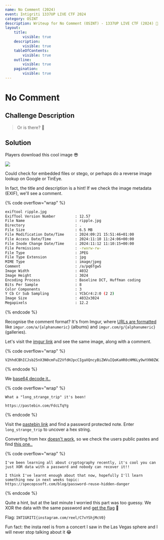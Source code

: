 ```yaml
---
name: No Comment (2024)
event: Intigriti 1337UP LIVE CTF 2024
category: OSINT
description: Writeup for No Comment (OSINT) - 1337UP LIVE CTF (2024) 💜
layout:
    title:
        visible: true
    description:
        visible: true
    tableOfContents:
        visible: true
    outline:
        visible: true
    pagination:
        visible: true
---
```


# No Comment

## Challenge Description

> Or is there? 🤔

## Solution

Players download this cool image 😎

![](./images/0.jpg)

Could check for embedded files or stego, or perhaps do a reverse image lookup on Google or TinEye.

In fact, the title and description is a hint! If we check the image metadata (EXIF), we'll see a comment.

{% code overflow="wrap" %}

```bash
exiftool ripple.jpg
ExifTool Version Number         : 12.57
File Name                       : ripple.jpg
Directory                       : .
File Size                       : 6.5 MB
File Modification Date/Time     : 2024:09:21 15:51:46+01:00
File Access Date/Time           : 2024:11:10 11:24:06+00:00
File Inode Change Date/Time     : 2024:11:12 11:10:15+00:00
File Permissions                : -rwxrw-rw-
File Type                       : JPEG
File Type Extension             : jpg
MIME Type                       : image/jpeg
Comment                         : /a/pq6TgwS
Image Width                     : 4032
Image Height                    : 3024
Encoding Process                : Baseline DCT, Huffman coding
Bits Per Sample                 : 8
Color Components                : 3
Y Cb Cr Sub Sampling            : YCbCr4:2:0 (2 2)
Image Size                      : 4032x3024
Megapixels                      : 12.2
```

{% endcode %}

Recognise the comment format? It's from Imgur, where [URLs are formatted](https://www.reddit.com/r/redditdev/comments/35bb7i/imgur_link_format) like `imgur.com/a/{alphanumeric}` (albums) and `imgur.com/g/{alphanumeric}` (galleries).

Let's visit the [imgur link](imgur.com/a/pq6TgwS) and see the same image, along with a comment.

{% code overflow="wrap" %}

```
V2hhdCBhICJsb25nX3N0cmFuZ2VfdHJpcCIgaXQncyBiZWVuIQoKaHR0cHM6Ly9wYXN0ZWJpbi5jb20vRmRjTFRxWWc=
```

{% endcode %}

We [base64 decode it..](<https://gchq.github.io/CyberChef/#recipe=From_Base64('A-Za-z0-9%2B/%3D',true,false)&input=VjJoaGRDQmhJQ0pzYjI1blgzTjBjbUZ1WjJWZmRISnBjQ0lnYVhRbmN5QmlaV1Z1SVFvS2FIUjBjSE02THk5d1lYTjBaV0pwYmk1amIyMHZSbVJqVEZSeFdXYz0>)

{% code overflow="wrap" %}

```
What a "long_strange_trip" it's been!

https://pastebin.com/FdcLTqYg
```

{% endcode %}

Visit the [pastebin link](https://pastebin.com/FdcLTqYg) and find a password protected note. Enter `long_strange_trip` to uncover a hex string.

Converting from hex [doesn't work](<https://gchq.github.io/CyberChef/#recipe=From_Hex('Auto')&input=MjUyMTNhMmUxODIxM2QyNjI4MTUwZTBiMmMwMDEzMGUwMjBkMDI0MDA0MzAxZTViMDAwNDBiMGI0YTFjNDMwYTMwMjMwNDA1MjMwNDA5NDMwOQ&oeol=VT>), so we check the users public pastes and find [this one..](https://pastebin.com/UavLs18i)

{% code overflow="wrap" %}

```
I've been learning all about cryptography recently, it's cool you can just XOR data with a password and nobody can recover it!!

I think I've learnt enough about that now, hopefully I'll learn something new in next weeks topic: https://specopssoft.com/blog/password-reuse-hidden-danger
```

{% endcode %}

Quite a hint, but at the last minute I worried this part was too guessy. We XOR the data with the same password and [get the flag](<https://gchq.github.io/CyberChef/#recipe=From_Hex('Auto')XOR(%7B'option':'Latin1','string':'long_strange_trip'%7D,'Standard',false)&input=MjUyMTNhMmUxODIxM2QyNjI4MTUwZTBiMmMwMDEzMGUwMjBkMDI0MDA0MzAxZTViMDAwNDBiMGI0YTFjNDMwYTMwMjMwNDA1MjMwNDA5NDMwOQ&oeol=VT>) 🙂

Flag: `INTIGRITI{instagram.com/reel/C7xYShjMcV0}`

Fun fact: the insta reel is from a concert I saw in the Las Vegas sphere and I will never stop talking about it 😂
